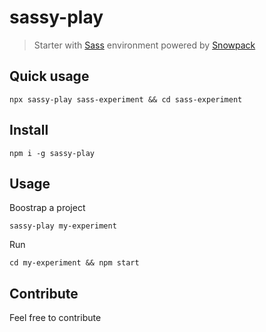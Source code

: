 # sassy-play

> Starter with [Sass](https://sass-lang.com/dart-sass) environment powered by [Snowpack](https://www.snowpack.dev/)


## Quick usage

`npx sassy-play sass-experiment && cd sass-experiment`
## Install

`npm i -g sassy-play`

## Usage

Boostrap a project

`sassy-play my-experiment`

Run

`cd my-experiment && npm start`

## Contribute

Feel free to contribute
